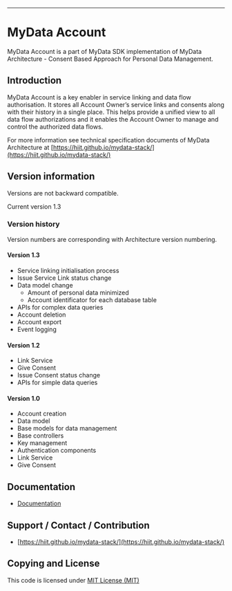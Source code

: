 
---

# MyData Account
MyData Account is a part of MyData SDK implementation of MyData Architecture - Consent Based Approach for Personal Data Management.

## Introduction
MyData Account is a key enabler in service linking and data flow authorisation. It stores all Account  Owner’s service links and consents along with their history in a single place. This helps provide a unified view to all data flow authorizations and it enables the Account Owner to manage and control the authorized data flows.

For more information see technical specification documents of MyData Architecture at [https://hiit.github.io/mydata-stack/](https://hiit.github.io/mydata-stack/)

## Version information

Versions are not backward compatible.

Current version 1.3
 
### Version history
Version numbers are corresponding with Architecture version numbering.

#### Version 1.3

- Service linking initialisation process
- Issue Service Link status change
- Data model change
    - Amount of personal data minimized
    - Account identificator for each database table
- APIs for complex data queries
- Account deletion
- Account export
- Event logging

#### Version 1.2

- Link Service
- Give Consent
- Issue Consent status change
- APIs for simple data queries

#### Version 1.0

- Account creation
- Data model
- Base models for data management
- Base controllers
- Key management
- Authentication components
- Link Service
- Give Consent


## Documentation
- [Documentation ](doc/)

## Support / Contact / Contribution
- [https://hiit.github.io/mydata-stack/](https://hiit.github.io/mydata-stack/)

## Copying and License
This code is licensed under [MIT License (MIT)](LICENSE)
